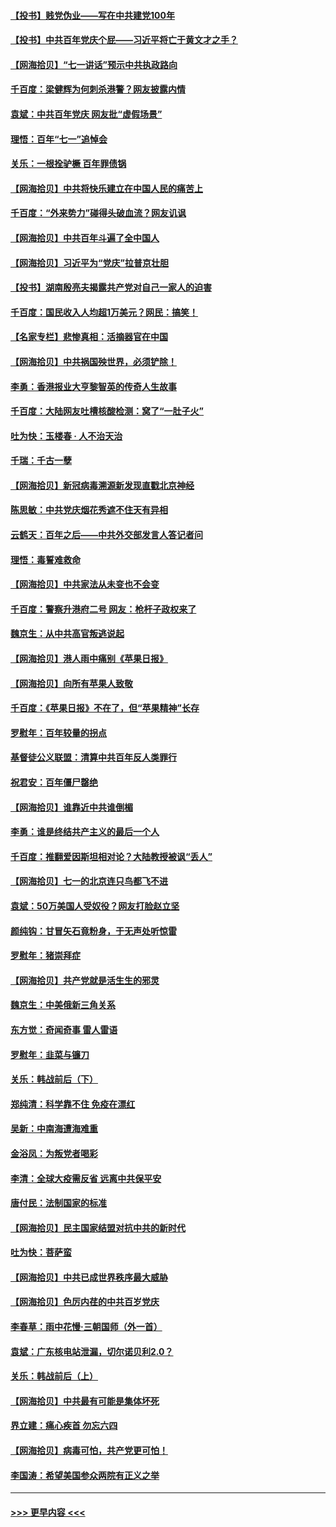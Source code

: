 #### [【投书】贱党伪业——写在中共建党100年](../pages/nsc993/n13067843.md?t=07051451) 
#### [【投书】中共百年党庆个屁——习近平将亡于黄文才之手？](../pages/nsc993/n13067425.md?t=07051451) 
#### [【网海拾贝】“七一讲话”预示中共执政路向](../pages/nsc993/n13066434.md?t=07051451) 
#### [千百度：梁健辉为何刺杀港警？网友披露内情](../pages/nsc993/n13066979.md?t=07051451) 
#### [袁斌：中共百年党庆 网友批“虚假场景”](../pages/nsc993/n13066385.md?t=07051451) 
#### [理悟：百年“七一”追悼会](../pages/nsc993/n13066106.md?t=07051451) 
#### [关乐：一根拴驴橛 百年罪债锅](../pages/nsc993/n13066089.md?t=07051451) 
#### [【网海拾贝】中共将快乐建立在中国人民的痛苦上](../pages/nsc993/n13064939.md?t=07051451) 
#### [千百度：“外来势力”碰得头破血流？网友讥讽](../pages/nsc993/n13064878.md?t=07051451) 
#### [【网海拾贝】中共百年斗遍了全中国人](../pages/nsc993/n13060020.md?t=07051451) 
#### [【网海拾贝】习近平为“党庆”拉普京壮胆](../pages/nsc993/n13057781.md?t=07051451) 
#### [【投书】湖南殷亮夫揭露共产党对自己一家人的迫害](../pages/nsc993/n13057744.md?t=07051451) 
#### [千百度：国民收入人均超1万美元？网民：搞笑！](../pages/nsc993/n13057692.md?t=07051451) 
#### [【名家专栏】悲惨真相：活摘器官在中国](../pages/nsc993/n13056611.md?t=07051451) 
#### [【网海拾贝】中共祸国殃世界，必须铲除！](../pages/nsc993/n13056011.md?t=07051451) 
#### [李勇：香港报业大亨黎智英的传奇人生故事](../pages/nsc993/n13055258.md?t=07051451) 
#### [千百度：大陆网友吐槽核酸检测：窝了“一肚子火”](../pages/nsc993/n13055194.md?t=07051451) 
#### [吐为快：玉楼春 · 人不治天治](../pages/nsc993/n13054028.md?t=07051451) 
#### [千瑞：千古一孽](../pages/nsc993/n13054016.md?t=07051451) 
#### [【网海拾贝】新冠病毒溯源新发现直戳北京神经](../pages/nsc993/n13052425.md?t=07051451) 
#### [陈思敏：中共党庆烟花秀遮不住天有异相](../pages/nsc993/n13052020.md?t=07051451) 
#### [云鹤天：百年之后——中共外交部发言人答记者问](../pages/nsc993/n13051604.md?t=07051451) 
#### [理悟：毒誓难救命](../pages/nsc993/n13051601.md?t=07051451) 
#### [【网海拾贝】中共家法从未变也不会变](../pages/nsc993/n13050366.md?t=07051451) 
#### [千百度：警察升港府二号 网友：枪杆子政权来了](../pages/nsc993/n13050261.md?t=07051451) 
#### [魏京生：从中共高官叛逃说起](../pages/nsc993/n13048997.md?t=07051451) 
#### [【网海拾贝】港人雨中痛别《苹果日报》](../pages/nsc993/n13048941.md?t=07051451) 
#### [【网海拾贝】向所有苹果人致敬](../pages/nsc993/n13046795.md?t=07051451) 
#### [千百度：《苹果日报》不在了，但“苹果精神”长存](../pages/nsc993/n13046703.md?t=07051451) 
#### [罗慰年：百年较量的拐点](../pages/nsc993/n13046542.md?t=07051451) 
#### [基督徒公义联盟：清算中共百年反人类罪行](../pages/nsc993/n13046499.md?t=07051451) 
#### [祝君安：百年僵尸罄绝](../pages/nsc993/n13045595.md?t=07051451) 
#### [【网海拾贝】谁靠近中共谁倒楣](../pages/nsc993/n13044667.md?t=07051451) 
#### [李勇：谁是终结共产主义的最后一个人](../pages/nsc993/n13044397.md?t=07051451) 
#### [千百度：推翻爱因斯坦相对论？大陆教授被讽“丢人”](../pages/nsc993/n13043908.md?t=07051451) 
#### [【网海拾贝】七一的北京连只鸟都飞不进](../pages/nsc993/n13041377.md?t=07051451) 
#### [袁斌：50万美国人受奴役？网友打脸赵立坚](../pages/nsc993/n13041330.md?t=07051451) 
#### [颜纯钩：甘冒矢石竟粉身，于无声处听惊雷](../pages/nsc993/n13041140.md?t=07051451) 
#### [罗慰年：猪崇拜症](../pages/nsc993/n13041071.md?t=07051451) 
#### [【网海拾贝】共产党就是活生生的邪灵](../pages/nsc993/n13036627.md?t=07051451) 
#### [魏京生：中美俄新三角关系](../pages/nsc993/n13035986.md?t=07051451) 
#### [东方觉：奇闻奇事 雷人雷语](../pages/nsc993/n13035878.md?t=07051451) 
#### [罗慰年：韭菜与镰刀](../pages/nsc993/n13034374.md?t=07051451) 
#### [关乐：韩战前后（下）](../pages/nsc993/n13034113.md?t=07051451) 
#### [郑纯清：科学靠不住 免疫在漂红](../pages/nsc993/n13034093.md?t=07051451) 
#### [吴新：中南海遭海难重](../pages/nsc993/n13034084.md?t=07051451) 
#### [金浴凤：为叛党者喝彩](../pages/nsc993/n13034058.md?t=07051451) 
#### [李清：全球大疫需反省 远离中共保平安](../pages/nsc993/n13033784.md?t=07051451) 
#### [唐付民：法制国家的标准](../pages/nsc993/n13032944.md?t=07051451) 
#### [【网海拾贝】民主国家结盟对抗中共的新时代](../pages/nsc993/n13031717.md?t=07051451) 
#### [吐为快：菩萨蛮](../pages/nsc993/n13030033.md?t=07051451) 
#### [【网海拾贝】中共已成世界秩序最大威胁](../pages/nsc993/n13028138.md?t=07051451) 
#### [【网海拾贝】色厉内荏的中共百岁党庆](../pages/nsc993/n13025582.md?t=07051451) 
#### [李春草：雨中花慢‧三朝国师（外一首）](../pages/nsc993/n13025567.md?t=07051451) 
#### [袁斌：广东核电站泄漏，切尔诺贝利2.0？](../pages/nsc993/n13025475.md?t=07051451) 
#### [关乐：韩战前后（上）](../pages/nsc993/n13025387.md?t=07051451) 
#### [【网海拾贝】中共最有可能是集体坏死](../pages/nsc993/n13023101.md?t=07051451) 
#### [界立建：痛心疾首 勿忘六四](../pages/nsc993/n13022339.md?t=07051451) 
#### [【网海拾贝】病毒可怕，共产党更可怕！](../pages/nsc993/n13020728.md?t=07051451) 
#### [李国涛：希望美国参众两院有正义之举](../pages/nsc993/n13020674.md?t=07051451) 

----
#### [ >>> 更早内容 <<< ](../indexes/nsc993-earlier.md)
